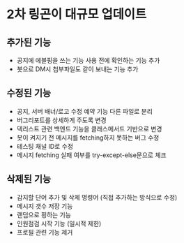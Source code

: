 # 2차 링곤이 대규모 업데이트

## 추가된 기능
* 공지에 에블핑을 쓰는 기능 사용 전에 확인하는 기능 추가
* 봇으로 DM시 첨부파일도 같이 보내는 기능 추가

## 수정된 기능
* 공지, 서버 배너/로고 수정 예약 기능 다른 파일로 분리
* 버그리포트를 상세하게 주도록 변경
* 덱리스트 관련 백엔드 기능을 클래스메서드 기반으로 변경
* 봇이 켜지기 전 메시지를 fetching하지 못하는 버그 수정
* 테스팅 채널 ID로 수정
* 메시지 fetching 실패 여부를 try-except-else문으로 체크

## 삭제된 기능
* 감지할 단어 추가 및 삭제 명령어 (직접 추가하는 방식으로 수정)
* 메시지 갯수 저장 기능
* 랜덤으로 핑하는 기능
* 인원점검 시작 기능 (일시적 제한)
* 프로필 관련 기능 제거
